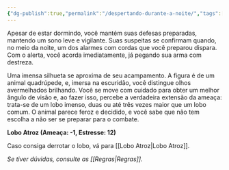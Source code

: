 ```yaml
---
{"dg-publish":true,"permalink":"/despertando-durante-a-noite/","tags":["RPG/livro-jogo/Aasthar/story-points"],"created":"2024-12-18T13:14:34.434-05:00","updated":"2025-01-12T12:22:08.129-05:00"}
---
```



Apesar de estar dormindo, você mantém suas defesas preparadas, mantendo um sono leve e vigilante. Suas suspeitas se confirmam quando, no meio da noite, um dos alarmes com cordas que você preparou dispara. Com o alerta, você acorda imediatamente, já pegando sua arma com destreza.

Uma imensa silhueta se aproxima de seu acampamento. A figura é de um animal quadrúpede, e, imersa na escuridão, você distingue olhos avermelhados brilhando. Você se move com cuidado para obter um melhor ângulo de visão e, ao fazer isso, percebe a verdadeira extensão da ameaça: trata-se de um lobo imenso, duas ou até três vezes maior que um lobo comum. O animal parece feroz e decidido, e você sabe que não tem escolha a não ser se preparar para o combate.

**Lobo Atroz (Ameaça: -1, Estresse: 12)**

Caso consiga derrotar o lobo, vá para [[Lobo Atroz\|Lobo Atroz]].

*Se tiver dúvidas, consulte as [[Regras\|Regras]].*
